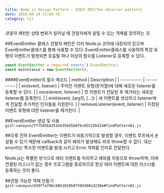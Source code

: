 ```yaml
---
title: Node.js Design Pattern - 관찰자 패턴(The observer pattern)
date: 2019-04-10 23:04:75
category: til
---
```

*관찰자 패턴*은 상태 변화가 일어날 때 관찰자에게 알릴 수 있는 객체를 정의하는 것.

##EventEmitter 클래스
관찰자 패턴은 이미 Node.js 코어에 내장되어 있으며 EventEmitter클래스를 통해 사용할 수 있다.
EventEmitter클래스를 사용하여 특정 유형의 이벤트가 발생되면 호출될 하나 이상의 함수를 Listener로 등록할 수 있다.

```javascript
const EventEmitter = require('events').EventEmitter;
const eeInstance = new EventEmitter();
```

####EventEmitter의 필수 메소드
| method      | Description |
| ----------- | ----------- |
| on(event, lisener)      | 주어진 이벤트 유형(문자열)에 대해 새로운 listener를 등록할 수 있다.       |
| once(event, listener)   | 첫 이벤트가 전달된 후 제거되는 새로운 listener를 등록한다.        |
| emit(event, [arg1], [...])   | 새 이벤트를 생성하고 listener에게 전달할 추가적인 인자들을 지원한다.        |
| removeListener(event, listener)   | 지정된 이벤트 유형에 대한 listener를 제거한다.        |

##EventEmitter 생성 및 사용
`gist:vanayun/ff758564353eb356d5b8fbc65525b524#findPattern01.js`

##오류 전파
EventEmitter는 이벤트가 비동기적으로 발생할 경우, 이벤트 루프에서 손실될 수 있기 때문에 callback과 같이 예외가 발생해도 바로 throw할 수 없다.
대신 error라는 특수한 이벤트를 발생 시키고 Error 객체를 인자로 전달한다.

Node.js는 특별한 방식으로 에러 이벤트를 처리하고 예외를 자동으로 throw하며, 이에 연결된 리스너가 없는 경우 프로그램을 종료하므로 항상 에러 이벤트에 대한 리스너를 등록하는 것이 좋다.

##관찰 가능한 객체 만들기
`gist:vanayun/d30ffaf66cb8b1019b87594368a3230e#findPattern02.js`

